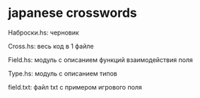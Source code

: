 # japanese crosswords

Наброски.hs: черновик

Cross.hs: весь код в 1 файле

Field.hs: модуль с описанием функций взаимодействия поля

Type.hs: модуль с описанием типов

field.txt: файл txt с примером игрового поля
